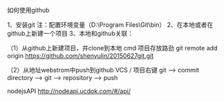 
如何使用github

1、安装git
   注：配置环境变量（D:\Program Files\Git\bin）
2、在本地或者在github上新建一个项目
3、本地和github关联：

   （1）从github上新建项目，并clone到本地
       cmd  项目存放路劲
       git remote add origin https://github.com/shenyulin/20150627git.git

   （2）从地址webstrom中push到github
       VCS / 项目右键
       git -->
       commit directory  -->
       git -->
       repository  -->
       push




nodejsAPI
http://nodeapi.ucdok.com/#/api/